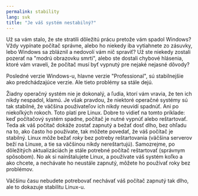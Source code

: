 ```yaml
---
permalink: stability
lang: svk
title: "Je váš systém nestabilný?"
---
```


Už sa vám stalo, že ste stratili dôležitú prácu pretože vám spadol Windows? Vždy vypínate počítač správne, alebo ho niekedy iba vytiahnete zo zásuvky, lebo Windows sa zbláznil a nedovolí vám nič spraviť? Už ste niekedy zostali pozerať na "modrú obrazovku smrti", alebo ste dostali chybové hlásenia, ktoré vám vraveli, že počítač musí byť vypnutý pre nejaké nejasné dôvody?

Posledné verzie Windows-u, hlavne verzie "Professional", sú stabilnejšie ako predchádzajúce verzie. Ale tieto problémy sa stále dejú.

Žiadny operačný systém nie je dokonalý, a ľudia, ktorí vám vravia, že ten ich nikdy nespadol, klamú. Je však pravdou, že niektoré operačné systémy sú tak stabilné, že väčšina používateľov ich nikdy neuvidí spadnúť. Ani po niekoľkých rokoch. Toto platí pre Linux. Dobre to vidieť na tomto príklade: keď počítačový systém spadne, počítač je nutné vypnúť alebo reštartovať. Teda ak váš počítač dokáže zostať zapnutý a bežať dosť dlho, bez ohľadu na to, ako často ho používate, tak môžete povedať, že váš počítač je stabilný. Linux môže bežať <i>roky</i> bez potreby reštartovania (väčšina serverov beží na Linuxe, a tie sa väčšinou nikdy nereštartujú). Samozrejme, po dôležitých aktualizáciách je stále potrebné počítač reštartovať (správnym spôsobom). No ak si nainštalujete Linux, a používate váš systém koľko a ako chcete, a nechávate ho neustále zapnutý, môžete ho používať roky bez problémov.

Väčšinu času nebudete potrebovať nechávať váš počítač zapnutý tak dlho, ale to dokazuje stabilitu Linux-u.




